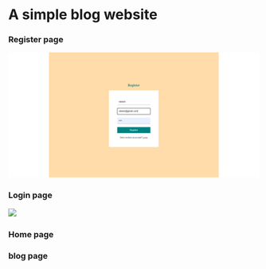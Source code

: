 # A simple blog website

### Register page
![](images/reg.PNG)
### Login page
​![](images/kogin.PNG)
### Home page

### blog page

